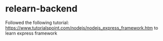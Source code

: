 # relearn-backend


Followed the following tutorial:
https://www.tutorialspoint.com/nodejs/nodejs_express_framework.htm
to learn express framework
